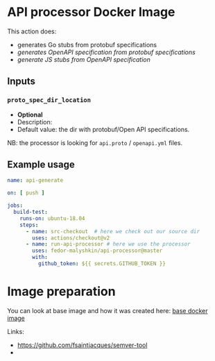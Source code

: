 # API processor Docker Image

This action  does:
- generates Go stubs from protobuf specifications
- _generates OpenAPI specification from protobuf specifications_
- _generate JS stubs from OpenAPI specification_

## Inputs

### `proto_spec_dir_location`
- **Optional**
- Description:
- Default value: the dir with protobuf/Open API specifications.

NB: the processor is looking for `api.proto` / `openapi.yml` files.

## Example usage

```yaml
name: api-generate

on: [ push ]

jobs:
  build-test:
    runs-on: ubuntu-18.04
    steps:
      - name: src-checkout  # here we check out our source dir
        uses: actions/checkout@v2
      - name: run-api-processor # here we use the processor
        uses: fedor-malyshkin/api-processor@master
        with:
          github_token: ${{ secrets.GITHUB_TOKEN }}
```

# Image preparation
You can look at base image and how it was created here: [base docker image](Dockerfile-base)


Links:
- https://github.com/fsaintjacques/semver-tool
- 